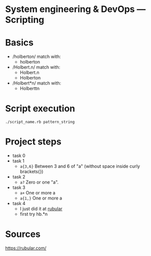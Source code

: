 # System engineering & DevOps ― Scripting

# Basics

* /holberton/ match with:
	* holberton
* /Holbert.n/ match with:
	* Holbert.n
	* Holberton
* /Holbert*n/ match with:
	* Holberttn

# Script execution
```
./script_name.rb pattern_string
```
# Project steps

* task 0
* task 1
	* `a{3,6}`	Between 3 and 6 of "a" (without space inside curly brackets{})
* task 2
	* `a?` 		Zero or one "a".
* task 3
	* `a+` 		One or more a
	* `a{1,}`		One or more a
* task 4
	* I just did it at [rubular](https://rubular.com/)
	* first try hb.*n

# Sources
https://rubular.com/

